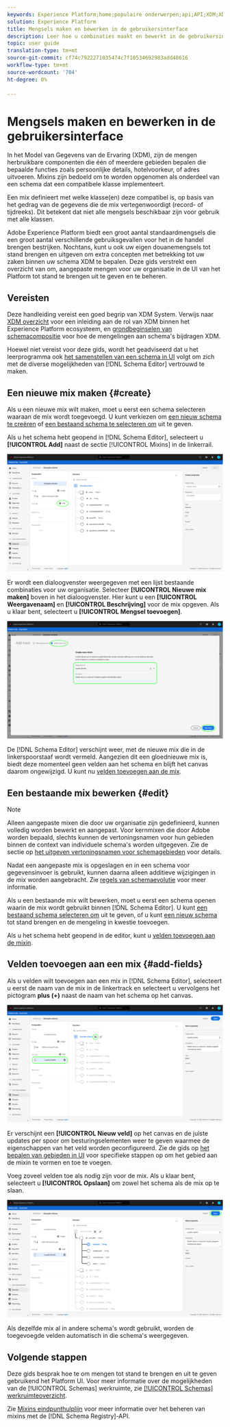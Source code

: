 ```yaml
---
keywords: Experience Platform;home;populaire onderwerpen;api;API;XDM;XDM systeem;ervaringsgegevensmodel;gegevensmodel;ui;werkruimte;mixin;mixins;
solution: Experience Platform
title: Mengsels maken en bewerken in de gebruikersinterface
description: Leer hoe u combinaties maakt en bewerkt in de gebruikersinterface van het Experience Platform.
topic: user guide
translation-type: tm+mt
source-git-commit: cf74c7922271035474c7f10534692983add48616
workflow-type: tm+mt
source-wordcount: '704'
ht-degree: 0%

---
```



# Mengsels maken en bewerken in de gebruikersinterface

In het Model van Gegevens van de Ervaring (XDM), zijn de mengen herbruikbare componenten die één of meerdere gebieden bepalen die bepaalde functies zoals persoonlijke details, hotelvoorkeur, of adres uitvoeren. Mixins zijn bedoeld om te worden opgenomen als onderdeel van een schema dat een compatibele klasse implementeert.

Een mix definieert met welke klasse(en) deze compatibel is, op basis van het gedrag van de gegevens die de mix vertegenwoordigt (record- of tijdreeks). Dit betekent dat niet alle mengsels beschikbaar zijn voor gebruik met alle klassen.

Adobe Experience Platform biedt een groot aantal standaardmengsels die een groot aantal verschillende gebruiksgevallen voor het in de handel brengen bestrijken. Nochtans, kunt u ook uw eigen douanemengsels tot stand brengen en uitgeven om extra concepten met betrekking tot uw zaken binnen uw schema XDM te bepalen. Deze gids verstrekt een overzicht van om, aangepaste mengen voor uw organisatie in de UI van het Platform tot stand te brengen uit te geven en te beheren.

## Vereisten

Deze handleiding vereist een goed begrip van XDM System. Verwijs naar [XDM overzicht](../../home.md) voor een inleiding aan de rol van XDM binnen het Experience Platform ecosysteem, en [grondbeginselen van schemacompositie](../../schema/composition.md) voor hoe de mengelingen aan schema&#39;s bijdragen XDM.

Hoewel niet vereist voor deze gids, wordt het geadviseerd dat u het leerprogramma ook [het samenstellen van een schema in UI](../../tutorials/create-schema-ui.md) volgt om zich met de diverse mogelijkheden van [!DNL Schema Editor] vertrouwd te maken.

## Een nieuwe mix maken {#create}

Als u een nieuwe mix wilt maken, moet u eerst een schema selecteren waaraan de mix wordt toegevoegd. U kunt verkiezen om [een nieuw schema te creëren](./schemas.md#create) of [een bestaand schema te selecteren om](./schemas.md#edit) uit te geven.

Als u het schema hebt geopend in [!DNL Schema Editor], selecteert u **[!UICONTROL Add]** naast de sectie [!UICONTROL Mixins] in de linkerrail.

![](../../images/ui/resources/mixins/add-mixin-button.png)

Er wordt een dialoogvenster weergegeven met een lijst bestaande combinaties voor uw organisatie. Selecteer **[!UICONTROL Nieuwe mix maken]** boven in het dialoogvenster. Hier kunt u een **[!UICONTROL Weergavenaam]** en **[!UICONTROL Beschrijving]** voor de mix opgeven. Als u klaar bent, selecteert u **[!UICONTROL Mengsel toevoegen]**.

![](../../images/ui/resources/mixins/create-mixin.png)

De [!DNL Schema Editor] verschijnt weer, met de nieuwe mix die in de linkerspoorstaaf wordt vermeld. Aangezien dit een gloednieuwe mix is, biedt deze momenteel geen velden aan het schema en blijft het canvas daarom ongewijzigd. U kunt nu [velden toevoegen aan de mix](#add-fields).

## Een bestaande mix bewerken {#edit}

>[!NOTE]
>
>Alleen aangepaste mixen die door uw organisatie zijn gedefinieerd, kunnen volledig worden bewerkt en aangepast. Voor kernmixen die door Adobe worden bepaald, slechts kunnen de vertoningsnamen voor hun gebieden binnen de context van individuele schema&#39;s worden uitgegeven. Zie de sectie op [het uitgeven vertoningsnamen voor schemagebieden](./schemas.md#display-names) voor details.
>
>Nadat een aangepaste mix is opgeslagen en in een schema voor gegevensinvoer is gebruikt, kunnen daarna alleen additieve wijzigingen in de mix worden aangebracht. Zie [regels van schemaevolutie](../../schema/composition.md#evolution) voor meer informatie.

Als u een bestaande mix wilt bewerken, moet u eerst een schema openen waarin de mix wordt gebruikt binnen [!DNL Schema Editor]. U kunt [een bestaand schema selecteren om](./schemas.md#edit) uit te geven, of u kunt [een nieuw schema ](./schemas.md#create) tot stand brengen en de mengeling in kwestie toevoegen.

Als u het schema hebt geopend in de editor, kunt u [velden toevoegen aan de mixin](#add-fields).

## Velden toevoegen aan een mix {#add-fields}

Als u velden wilt toevoegen aan een mix in [!DNL Schema Editor], selecteert u eerst de naam van de mix in de linkertrack en selecteert u vervolgens het pictogram **plus (+)** naast de naam van het schema op het canvas.

![](../../images/ui/resources/mixins/add-field-button.png)

Er verschijnt een **[!UICONTROL Nieuw veld]** op het canvas en de juiste updates per spoor om besturingselementen weer te geven waarmee de eigenschappen van het veld worden geconfigureerd. Zie de gids op [het bepalen van gebieden in UI](../fields/overview.md#define) voor specifieke stappen op om het gebied aan de mixin te vormen en toe te voegen.

Voeg zoveel velden toe als nodig zijn voor de mix. Als u klaar bent, selecteert u **[!UICONTROL Opslaan]** om zowel het schema als de mix op te slaan.

![](../../images/ui/resources/mixins/complete-mixin.png)

Als dezelfde mix al in andere schema&#39;s wordt gebruikt, worden de toegevoegde velden automatisch in die schema&#39;s weergegeven.

## Volgende stappen

Deze gids besprak hoe te om mengen tot stand te brengen en uit te geven gebruikend het Platform UI. Voor meer informatie over de mogelijkheden van de [!UICONTROL Schemas] werkruimte, zie [[!UICONTROL Schemas] werkruimteoverzicht](../overview.md).

Zie [Mixins eindpunthulplijn](../../api/mixins.md) voor meer informatie over het beheren van mixins met de [!DNL Schema Registry]-API.